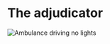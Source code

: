 # The adjudicator

<div class="nsw-grid">
<div class="nsw-col--third">
<img src="{{ '/assets/images/Ambulence-nolights.png' | url }}" alt="Ambulance driving no lights" class="vehicle"></div>
  
</div>
